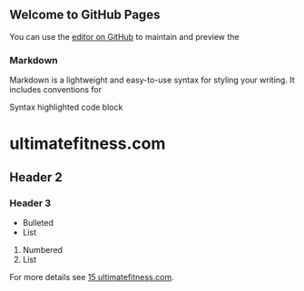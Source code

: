 ## Welcome to GitHub Pages

You can use the [editor on GitHub](https://github.com/websitebloger/fitnessandmore/edit/master/README.md) to maintain and preview the 

### Markdown

Markdown is a lightweight and easy-to-use syntax for styling your writing. It includes conventions for

Syntax highlighted code block

# ultimatefitness.com
## Header 2
### Header 3

- Bulleted
- List

1. Numbered
2. List

For more details see [15 ultimatefitness.com](https://websitebloger.github.io/fitnessandmore/doc/15%20ultimatefitness.com/).

